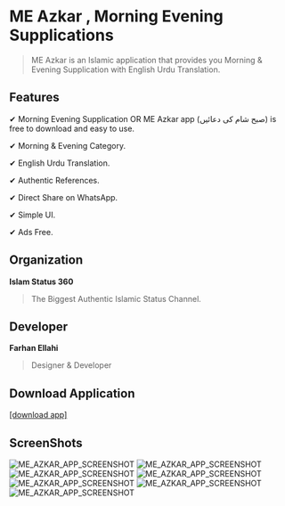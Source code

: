 # ME Azkar , Morning Evening Supplications

> ME Azkar is an Islamic application that provides you Morning & Evening Supplication with English Urdu Translation.

## Features

✔ Morning Evening Supplication OR ME Azkar app (صبح شام کی دعائیں) is free to download and easy to use.

✔ Morning & Evening Category.

✔ English Urdu Translation.

✔ Authentic References.

✔ Direct Share on WhatsApp.

✔ Simple UI.

✔ Ads Free.

## Organization
**Islam Status 360**
> The Biggest Authentic Islamic Status Channel.

## Developer
**Farhan Ellahi**
> Designer & Developer

## Download Application
[[download app]](https://play.google.com/store/apps/details?id=com.is360.me_azkar)

## ScreenShots

![ME_AZKAR_APP_SCREENSHOT](app_assets_for_playstore/screenshots/screenshot_0.png)
![ME_AZKAR_APP_SCREENSHOT](app_assets_for_playstore/screenshots/screenshot_1.png)
![ME_AZKAR_APP_SCREENSHOT](app_assets_for_playstore/screenshots/screenshot_2.png)
![ME_AZKAR_APP_SCREENSHOT](app_assets_for_playstore/screenshots/screenshot_3.png)
![ME_AZKAR_APP_SCREENSHOT](app_assets_for_playstore/screenshots/screenshot_4.png)
![ME_AZKAR_APP_SCREENSHOT](app_assets_for_playstore/screenshots/screenshot_5.png)
![ME_AZKAR_APP_SCREENSHOT](app_assets_for_playstore/screenshots/screenshot_6.png)